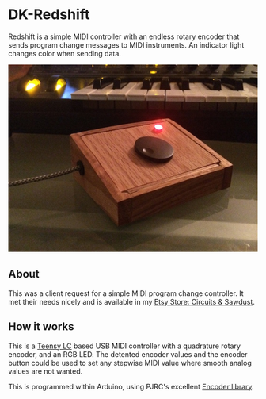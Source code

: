 # DK-Redshift
Redshift is a simple MIDI controller with an endless rotary encoder that sends program change messages to MIDI instruments. An indicator light changes color when sending data.

![Redshift MIDI Controller](/images/redshift_demo.jpg)

## About
This was a client request for a simple MIDI program change controller. It met their needs nicely and is available in my
[Etsy Store: Circuits & Sawdust](https://www.etsy.com/listing/520197772/redshift-handmade-usb-midi-program).

## How it works
This is a [Teensy LC](https://www.pjrc.com/teensy/) based USB MIDI controller with a quadrature rotary encoder, and an RGB LED. The detented encoder values and the encoder button could be used to set any stepwise MIDI value where smooth analog values are not wanted.

This is programmed within Arduino, using PJRC's excellent [Encoder library](https://github.com/PaulStoffregen/Encoder).